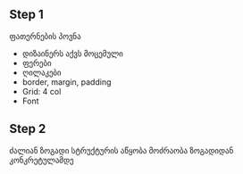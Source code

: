 ## Step 1
ფათერნების პოვნა
- დიზაინერს აქვს მოცემული
- ფერები
- ღილაკები
- border, margin, padding
- Grid: 4 col
- Font

## Step 2
ძალიან ზოგადი სტრუქტურის აწყობა
მოძრაობა ზოგადიდან კონკრეტულამდე